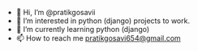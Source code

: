 - 👋 Hi, I’m @pratikgosavii
- 👀 I’m interested in python (django) projects to work.
- 🌱 I’m currently learning python (django)
- 📫 How to reach me pratikgosavi654@gmail.com

<!---
pratikgosavii/pratikgosavii is a ✨ special ✨ repository because its `README.md` (this file) appears on your GitHub profile.
You can click the Preview link to take a look at your changes.
--->
